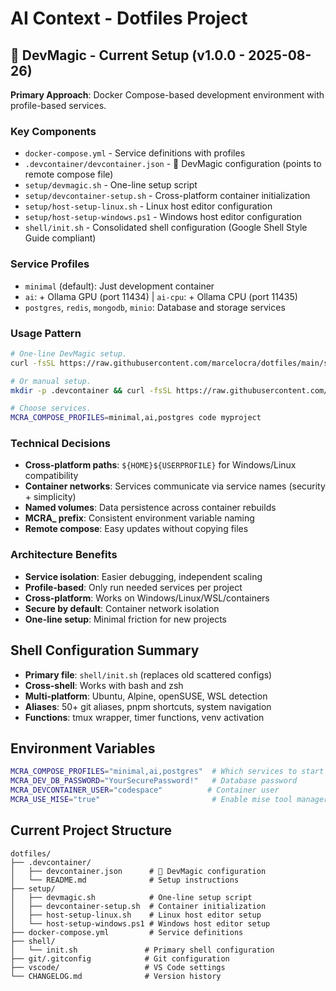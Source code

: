 # AI Context - Dotfiles Project

## 🚀 DevMagic - Current Setup (v1.0.0 - 2025-08-26)

**Primary Approach**: Docker Compose-based development environment with profile-based services.

### Key Components
- `docker-compose.yml` - Service definitions with profiles
- `.devcontainer/devcontainer.json` - 🚀 DevMagic configuration (points to remote compose file)
- `setup/devmagic.sh` - One-line setup script
- `setup/devcontainer-setup.sh` - Cross-platform container initialization
- `setup/host-setup-linux.sh` - Linux host editor configuration
- `setup/host-setup-windows.ps1` - Windows host editor configuration
- `shell/init.sh` - Consolidated shell configuration (Google Shell Style Guide compliant)

### Service Profiles
- `minimal` (default): Just development container
- `ai`: + Ollama GPU (port 11434) | `ai-cpu`: + Ollama CPU (port 11435)
- `postgres`, `redis`, `mongodb`, `minio`: Database and storage services

### Usage Pattern
```bash
# One-line DevMagic setup.
curl -fsSL https://raw.githubusercontent.com/marcelocra/dotfiles/main/setup/devmagic.sh | bash

# Or manual setup.
mkdir -p .devcontainer && curl -fsSL https://raw.githubusercontent.com/marcelocra/dotfiles/main/.devcontainer/devcontainer.json -o .devcontainer/devcontainer.json

# Choose services.
MCRA_COMPOSE_PROFILES=minimal,ai,postgres code myproject
```

### Technical Decisions
- **Cross-platform paths**: `${HOME}${USERPROFILE}` for Windows/Linux compatibility
- **Container networks**: Services communicate via service names (security + simplicity)
- **Named volumes**: Data persistence across container rebuilds
- **MCRA_ prefix**: Consistent environment variable naming
- **Remote compose**: Easy updates without copying files

### Architecture Benefits
- **Service isolation**: Easier debugging, independent scaling
- **Profile-based**: Only run needed services per project  
- **Cross-platform**: Works on Windows/Linux/WSL/containers
- **Secure by default**: Container network isolation
- **One-line setup**: Minimal friction for new projects

## Shell Configuration Summary

- **Primary file**: `shell/init.sh` (replaces old scattered configs)
- **Cross-shell**: Works with bash and zsh
- **Multi-platform**: Ubuntu, Alpine, openSUSE, WSL detection
- **Aliases**: 50+ git aliases, pnpm shortcuts, system navigation
- **Functions**: tmux wrapper, timer functions, venv activation

## Environment Variables
```bash
MCRA_COMPOSE_PROFILES="minimal,ai,postgres"  # Which services to start
MCRA_DEV_DB_PASSWORD="YourSecurePassword!"   # Database password
MCRA_DEVCONTAINER_USER="codespace"          # Container user
MCRA_USE_MISE="true"                         # Enable mise tool manager
```

## Current Project Structure
```
dotfiles/
├── .devcontainer/
│   ├── devcontainer.json      # 🚀 DevMagic configuration
│   └── README.md              # Setup instructions
├── setup/
│   ├── devmagic.sh            # One-line setup script
│   ├── devcontainer-setup.sh  # Container initialization
│   ├── host-setup-linux.sh    # Linux host editor setup
│   └── host-setup-windows.ps1 # Windows host editor setup
├── docker-compose.yml         # Service definitions
├── shell/
│   └── init.sh               # Primary shell configuration
├── git/.gitconfig            # Git configuration  
├── vscode/                   # VS Code settings
└── CHANGELOG.md              # Version history
```
